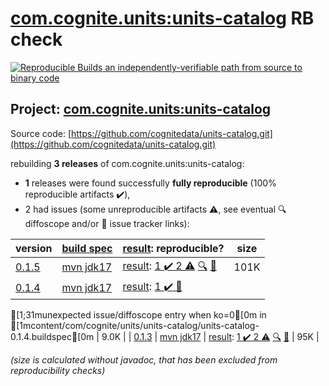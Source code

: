 [com.cognite.units:units-catalog](https://central.sonatype.com/artifact/com.cognite.units/units-catalog/versions) RB check
=======

[![Reproducible Builds](https://reproducible-builds.org/images/logos/rb.svg) an independently-verifiable path from source to binary code](https://reproducible-builds.org/)

## Project: [com.cognite.units:units-catalog](https://central.sonatype.com/artifact/com.cognite.units/units-catalog/versions)

Source code: [https://github.com/cognitedata/units-catalog.git](https://github.com/cognitedata/units-catalog.git)

rebuilding **3 releases** of com.cognite.units:units-catalog:
- **1** releases were found successfully **fully reproducible** (100% reproducible artifacts :heavy_check_mark:),
- 2 had issues (some unreproducible artifacts :warning:, see eventual :mag: diffoscope and/or :memo: issue tracker links):

| version | [build spec](/BUILDSPEC.md) | [result](https://reproducible-builds.org/docs/jvm/): reproducible? | size |
| -- | --------- | ------ | -- |
| [0.1.5](https://central.sonatype.com/artifact/com.cognite.units/units-catalog/0.1.5/pom) | [mvn jdk17](units-catalog-0.1.5.buildspec) | [result](units-catalog-0.1.5.buildinfo): [1 :heavy_check_mark:  2 :warning:](units-catalog-0.1.5.buildcompare) [:mag:](units-catalog-0.1.5.diffoscope) [:memo:](https://github.com/cognitedata/units-catalog/pull/43) | 101K |
| [0.1.4](https://central.sonatype.com/artifact/com.cognite.units/units-catalog/0.1.4/pom) | [mvn jdk17](units-catalog-0.1.4.buildspec) | [result](units-catalog-0.1.4.buildinfo): [1 :heavy_check_mark: ](units-catalog-0.1.4.buildcompare) [:memo:](https://github.com/cognitedata/units-catalog/pull/43)
[1;31munexpected issue/diffoscope entry when ko=0[0m in [1mcontent/com/cognite/units/units-catalog/units-catalog-0.1.4.buildspec[0m
 | 9.0K |
| [0.1.3](https://central.sonatype.com/artifact/com.cognite.units/units-catalog/0.1.3/pom) | [mvn jdk17](units-catalog-0.1.3.buildspec) | [result](units-catalog-0.1.3.buildinfo): [1 :heavy_check_mark:  2 :warning:](units-catalog-0.1.3.buildcompare) [:mag:](units-catalog-0.1.3.diffoscope) [:memo:](https://github.com/cognitedata/units-catalog/pull/43) | 95K |

<i>(size is calculated without javadoc, that has been excluded from reproducibility checks)</i>
